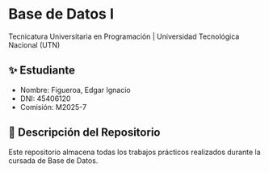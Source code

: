 # Base de Datos I

Tecnicatura Universitaria en Programación | Universidad Tecnológica Nacional (UTN)

## ✨ Estudiante

- Nombre: Figueroa, Edgar Ignacio
- DNI: 45406120
- Comisión: M2025-7

## 📂 Descripción del Repositorio

Este repositorio almacena todas los trabajos prácticos realizados durante la cursada de Base de Datos.
